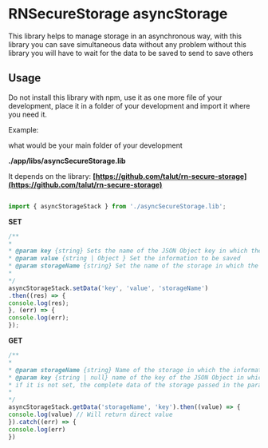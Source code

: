 # RNSecureStorage asyncStorage

This library helps to manage storage in an asynchronous way, with this library you can save simultaneous data without any problem without this library you will have to wait for the data to be saved to send to save others

## Usage

Do not install this library with npm, use it as one more file of your development, place it in a folder of your development and import it where you need it.

Example:

what would be your main folder of your development

**./app/libs/asyncSecureStorage.lib**


It depends on the library: **[https://github.com/talut/rn-secure-storage](https://github.com/talut/rn-secure-storage)**

```javascript

import { asyncStorageStack } from './asyncSecureStorage.lib';

```

**SET**
```javascript
/**
*
* @param key {string} Sets the name of the JSON Object key in which the information is to be saved
* @param value {string | Object } Set the information to be saved
* @param storageName {string} Set the name of the storage in which the information will be stored
*
*/
asyncStorageStack.setData('key', 'value', 'storageName')
.then((res) => {
console.log(res);
}, (err) => {
console.log(err);
});
```

**GET**

```javascript
/**
*
* @param storageName {string} Name of the storage in which the information will be obtained
* @param key {string | null} name of the key of the JSON Object in which the information is to be obtained,
* if it is not set, the complete data of the storage passed in the parameter {storageName} is obtained
*
*/
asyncStorageStack.getData('storageName', 'key').then((value) => {
console.log(value) // Will return direct value
}).catch((err) => {
console.log(err)
})
```
